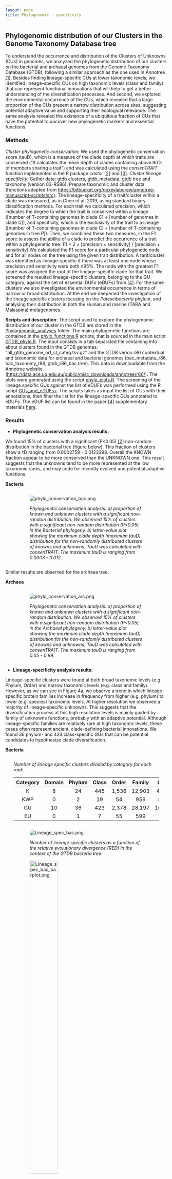 ```yaml
---
layout: page
title: Phylogenomic - specificity
---
```


<h2 class="section-heading  text-primary">Phylogenomic distribution of our Clusters in the Genome Taxonomy Database tree</h2>

To understand the occurrence and distribution of the Clusters of Unknowns (CUs) in genomes, we analyzed the phylogenetic distribution of our clusters on the bacterial and archaeal genomes from the Genome Taxonomy Database (GTDB), following a similar approach as the one used in Annotree [[1]](#1). Besides finding lineage-specific CUs at lower taxonomic levels, we identified lineage-specific CUs on high taxonomic levels (class and family) that can represent functional innovations that will help to get a better understanding of the diversification processes. And second, we explored the environmental occurrence of the CUs, which revealed that a large proportion of the CUs present a narrow distribution across sites, suggesting potential adaptive value and supporting their ecological relevance. The same analysis revealed the existence of a ubiquitous fraction of CUs that have the potential to uncover new phylogenetic markers and essential functions.

<h3 class="section-heading  text-primary">Methods</h3>

*Cluster phylogenetic conservation:*
We used the phylogenetic conservation score (tauD), which is a measure of the clade depth at which traits are conserved (“It calculates the mean depth of clades containing above 90% of members sharing a trait”) and was calculated using the *consenTRAIT* function implemented in the R package *castor* [[2]](#2) and [[3]](#3).
*Cluster lineage specificity:*
Gather data: gtdb clusters, gtdb_metadata, gtdb tree and taxonomy (version 03-RS86). Prepare taxonomic and cluster data (functions adapted from https://bitbucket.org/doxeylabcrew/annotree-manuscript-scripts/src).
The lineage-specificity of a trait/cluster within a clade was measured, as in Chen et al. 2019, using standard binary classification methods. For each trait we calculated precision, which indicates the degree to which the trait is conserved within a lineage ([number of T-containing genomes in clade C] ÷ [number of genomes in clade C]), and specificity, which is the exclusivity of the trait to a lineage ([number of T-containing genomes in clade C] ÷ [number of T-containing genomes in tree P]). Then, we combined these two measures, in the F1 score to assess the ability of a clade to predict the occurrence of a trait within a phylogenetic tree:
F1 = 2 × [precision × sensitivity] / [precision + sensitivity]
We calculated the F1 score for a particular phylogenetic node and for all nodes on the tree using the given trait distribution.
A tarit/cluster was identified as lineage-specific if there was at least one node whose precision and sensitivity were both ≥95%. The node with the greatest F1 score was assigned the root of the lineage-specific clade for that trait.
We screened the resulted lineage-specific clusters, belonging to the GU category, against the set of essential DUFs (eDUFs) from [[4]](#4). For the same clusters we also investigated the environmental occurrence in terms of narrow or broad distribution. At the end we deepened the investigation of the lineage specific clusters focusing on the *Patescibacteria* phylum, and analysing their distribution in both the Human and marine (TARA and Malaspina) metagenomes.

**Scripts and description**: The script used to explore the phylogenomic distribution of our cluster in the GTDB are stored in the [Phylogenomic_analyses](scripts/Phylogenomic_analyses) folder. The main phylogenetic functions are contained in the [phylo_functions.R](scripts/Phylogenomic_analyses/phylo_functions.R) scripts, that is sourced in the main script [GTDB_phylo.R](scripts/Phylogenomic_analyses/GTDB_phylo.R). The input consists in a tab separated file containing info about clusters found in the GTDB genomes: "all_gtdb_genome_orf_cl_categ.tsv.gz" and the GTDB verion r86 contextual and taxonomic data for archaeal and bacterial genomes (bac_metadata_r86, bac_taxonomy_r86, gtdb_r86_bac.tree). This data is downloadable from the Annotree website (https://data.ace.uq.edu.au/public/misc_downloads/annotree/r86/). The plots were generated using the script [phylo_plots.R](scripts/Phylogenomic_analyses/phylo_plots.R).
The screening of the lineage specific GUs against the list of eDUFs was performed using the R script [GUs_and_eDUFs.r](scripts/Phylogenomic_analyses/GUs_and_eDUFs.r). The scripts takes as input the list of GUs with their annotations, then filter the list for the lineage-specific GUs annotated to eDUFs.
The eDUF list can be found in the paper [[4]](#4) supplementary materials [here](https://mbio.asm.org/highwire/filestream/23865/field_highwire_adjunct_files/5/mbo006131694st1.xls).

<h3 class="section-heading  text-primary">Results</h3>

-   **Phylogenetic conservation analysis results:**

We found 15% of clusters with a significant (P<0.05) [[2]](#2) non-random distribution in the bacterial tree (figure below). This fraction of clusters show a τD ranging from 0.0002759 - 0.0123298. Overall the KNOWN fraction appear to be more conserved than the UNKNOWN one. This result suggests that the unknowns tend to be more represented at the low taxonomic ranks, and may code for recently evolved and potential adaptive functions.

**Bacteria**

<div class="img_container" style="width:70%; margin:2em auto;">

<img alt="phylo_conservation_bac.png" src="/img/phylo_conservation_bac.png" width="" height="" >

*Phylogenetic conservation analysis. a) proportion of known and unknown clusters with a significant non-random distribution. We observed 15% of clusters with a significant non-random distribution (P<0.05) in the Bacterial phylogeny. b) letter-value plot showing the maximum clade depth (maximum tauD) distribution for the non-randomly distributed clusters of knowns and unknowns. TauD was calculated with consenTRAIT. The maximum tauD is ranging from 0.0003 - 0.012.*

</div>

Similar results are observed for the archaea tree.

**Archaea**

<div class="img_container" style="width:70%; margin:2em auto;">

<img alt="phylo_conservation_arc.png" src="/img/phylo_conservation_arc.png" width="" height="" >

*Phylogenetic conservation analysis. a) proportion of known and unknown clusters with a significant non-random distribution. We observed 15% of clusters with a significant non-random distribution (P<0.05) in the Archaeal phylogeny. b) letter-value plot showing the maximum clade depth (maximum tauD) distribution for the non-randomly distributed clusters of knowns and unknowns. TauD was calculated with consenTRAIT. The maximum tauD is ranging from 0.05 - 0.99.*

</div>

-   **Lineage-specificity analysis results:**

Lineage-specific clusters were found at both broad taxonomic levels (e.g. Phylum, Order) and narrow taxonomic levels (e.g. class and family). However, as we can see in Figure 4a, we observe a trend in which lineage-specific protein families increase in frequency from higher (e.g. phylum) to lower (e.g. species) taxonomic levels. At higher resolution we observed a majority of lineage-specific unknowns. This suggests that the diversification process at this high resolution levels is mainly guided by family of unknowns functions, probably with an adaptive potential. Although lineage-specific families are relatively rare at high taxonomic levels, these cases often represent ancient, clade-defining bacterial innovations. We found 36 phylum- and 423 class-specific GUs that can be potential candidates to hypothesize clade diversification.

**Bacteria**

<div class="img_container" style="width:90%; margin:2em auto;">

*Number of lineage specific clusters divided by category for each rank*

| Category | Domain | Phylum | Class | Order | Family |  Genus  | Species |
|:--------:|:------:|:------:|:-----:|:-----:|:------:|:-------:|:-------:|
|    K     |   8    |   24   |  445  | 1,536 | 12,903 | 40,959  | 66,377  |
|   KWP    |   0    |   2    |  19   |  54   |  959   |  8,712  | 33,225  |
|    GU    |   10   |   36   |  423  | 2,378 | 28,197 | 169,885 | 377,760 |
|    EU    |   0    |   1    |   7   |  55   |  599   |  7,080  | 30,488  |

</div>

<div class="img_container" style="width:70%; margin:2em auto;">

<img alt="Lineage_spec_bac.png" src="/img/Lineage_spec_bac.png" width="" height="" >

*Number of lineage specific clusters as a function of the relative evolutionary divergence (RED) in the context of the GTDB bacteria tree.*

<img alt="Lineage_spec_bac_barplot.png" src="/img/Lineage_spec_bac_barplot.png" width="50%" height="" >

*Number of lineage specific clusters at each taxonomic level, divided by cluster categories.*

</div>

**Archaea**

*Number of lineage specific clusters divided by category for each rank*

| Category | Domain | Phylum | Class | Order | Family | Genus  | Species |
|:--------:|:------:|:------:|:-----:|:-----:|:------:|:------:|:-------:|
|    K     |   0    |   4    |  16   |  210  | 1,233  | 3,032  |  4,485  |
|   KWP    |   0    |   0    |   0   |   8   |   82   |  413   |  1,753  |
|    GU    |   0    |   1    |  25   |  377  | 2,915  | 12,482 | 18,697  |
|    EU    |   0    |   0    |   0   |   2   |   42   |  494   |  2,305  |


<div class="img_container" style="width:70%; margin:2em auto;">

<img alt="Lineage_spec_arc.png" src="/img/Lineage_spec_arc.png" width="" height="" >

*Number of lineage specific clusters as a function of the relative evolutionary divergence (RED) in the context of the GTDB archaea tree.*
<br>
<img alt="Lineage_spec_arc_barplot.png" src="/img/Lineage_spec_arc_barplot.png" width="50%" height="" >

*Number of lineage specific clusters at each taxonomic level, divided by cluster categories.*
<br>

</div>

**General analysis panel (Bacteria)**

<div class="img_container" style="width:90%; margin:2em auto;">

<img alt="Phylo_analysis_bac.png" src="/img/Phylo_analysis_bac.png" width="" height="" >

*a) Number of lineage specific clusters as a function of the relative evolutionary divergence (RED) in the context of the GTDB bacteria tree. b) GTDB bacterial phyla ordered based on the number of clusters of unknowns and clusters of knowns/ratio of CUs and CKs (calculated for each phylum as the sum(total unknown/known ORFs)/sum(all genome-ORFs). The size shows the number of genomes per phyla. The gradient indicates the proportion of MAGs per phylum. (Nuber of MAGs/total number of genomes) c) Phylogenetic tree of GTDB bacterial phyla. We colored in green the phyla enriched in non-classified clusters, and in pink the phyla with a high percentage of MAGs and unknowns. The grey dots represent the number of phylum-specific clusters of unknowns. The branches are colored by the percentage of MAGs per phylum. Around the tree we drew a heatmap showing the proportion of unknowns per phylum.*

</div>

We focused on these higher ranks and we investigated the bacterial phyla distribution in the KNOWN and UNKNOWN space. In the above figure, panel b), we observe the GTDB bacterial phyla ordered based on the proportion of clusters of unknowns and clusters of knowns. The size shows the number of genomes per phyla and the gradient indicates the proportion of MAGs per phylum (number of MAGs over the total number of genomes). We observed a positive correlation between the proportion of MAGs and the proportion of unknowns and this again suggests a more environmentally related role for the UNKNOWN fraction. We also observe a group of phyla enriched in “non-classified” data (NC), i.e. singletons of cluster discarded during the validation process, and represented by only one or two MAGs. To gain a more detailed view on these phyla we combined the results from this analysis with the phylum-specific GU clusters on the bacterial phyla tree (in the above figure, panel c)). We found that these phyla enriched in NC are recently discovered/newly proposed phyla derived from metagenomes. Among them we have *Candidatus Coatesbacteria bacterium RBG_13_66_14*, from a sediment metagenome [[5]](#5), *BRC1*, from a deep subsurface aquifer metagenome [[5]](#5)[[6]](#6), and members of the candidate phyla consisting only of UBA genomes are shown in red and have been named *Uncultured Bacterial Phylum 1 to 17* (*UBP1–UBP17*) [[7]](#7). The group of phyla highly enriched in unknowns and represented mainly by MAGs includes yet-uncultured microorganism phyla already seen in different environments, like *Desantibacteria* [[8]](#8), *Eremiobacterota* [[9]](#9), *Margulisbacteria* [[5]](#5) and the superphylum of *Patescibacteria* [[10]](#10). The latter is particularly interesting, since is the newly proposed superphylum encompassing the candidate phyla within the previously called Candidate Phyla Radiation (CPR). *Patescibacteria* is the GTDB phylum most enriched in unknowns, and contains two phylum-specific GUs. We decided to focus on this phylum and to use it to prove how we can now from a genomic context go back to the metagenomes and hence the environment.

**_Patescibacteria_ example**

We investigated the distribution in the human and marine (TARA and Malaspina) metagenomes of all the clusters lineage specific inside the *Patescibacteria* phylum (Figure below). We then chose to have a closer look at the class of *Gracilibacteria*, which shows to be present in both human and marine environment.
*Gracilibacteria* are particularly poorly understood microorganisms, due mostly to undersampling and the incompleteness of the available genomes. The first genome was retrieved in a hydrothermal vent environment in the deep sea ([[10]](#10). Was then also identified in an oil degrading community [[10]](#10)[[11]](#11) and as a part of the oral microbiome [[12]](#12). As shown in the figure below, panel b), we found both known and unknown lineage-specific clusters in this class, distributed in both human and marine metagenomes. We observe 3 clusters of unknowns only seen in the HMP, they could represent a nice target for human-health study, since *Gracilibacteria* was found enriched in healthy individuals. There are then lineage-specific clusters of knowns and unknowns only specific to the marine environment. In general these data can now lead to the generation of hypotheses and open the way for further/new investigations.
In the context of this paper we want to use the example of *Gracilibacteria* to show the potential of our approach, which brings/leads to a unification of the KNOWN and UNKNOWN functional space and it can be used indifferently to explore both metagenomic and genomic data.

<div class="img_container" style="width:90%; margin:2em auto;">

<img alt="Phylo_analysis_bac_patesci.png" src="/img/Phylo_analysis_bac_patesci.png" width="80%" height="" >

*Patescibacteria metagenomic lineage specific clusters. a) Phylogenetic tree of Patescibacteria genera, grouped/colored by classes. The heatmaps around the tree show the proportion of lineage specific cluster of knowns and unknowns in the metagenomes from TARA, Malaspina and the HMP. b) Metagenomic lineage specific clusters in the class of Gracilibacteria.*

</div>

<br>

**General analysis panel (Archaea)**

<div class="img_container" style="width:90%; margin:2em auto;">

<img alt="Phylo_analysis_arc.png" src="/img/Phylo_analysis_arc.png" width="" height="" >

*a) Number of lineage specific clusters as a function of the relative evolutionary divergence (RED) in the context of the GTDB archaea tree. b) GTDB archaeal phyla ordered based on the number of clusters of unknowns and clusters of knowns/ratio of CUs and CKs (calculated for each phylum as the sum(total unknown/known ORFs)/sum(all genome-ORFs). The size shows the number of genomes per phyla. The gradient indicates the proportion of MAGs per phylum. (Nuber of MAGs/total number of genomes) c) Phylogenetic tree of GTDB archaea phyla. We colored in green the phyla enriched in non-classified clusters, and in pink the phyla with a high percentage of MAGs and unknowns. The grey dots represent the number of phylum-specific clusters of unknowns. The branches are colored by the percentage of MAGs per phylum. Around the tree we drew a heatmap showing the proportion of unknowns per phylum.*

</div>

<br>

* * *

<h4 class="section-heading  text-primary">References</h4>

<a name="1"></a>[1] Chen, Han; Parks, Donovan H; Hug, Laura A; Doxey, Andrew C, "AnnoTree: visualization and exploration of a functionally annotated microbial tree of life". Nucleic Acids Research, 2019.
<a name="2"></a>[2] Martiny, Adam C., Kathleen Treseder, and Gordon Pusch. 2013. “Phylogenetic Conservatism of Functional Traits in Microorganisms.” The ISME Journal 7 (4): 830–38.
<a name="3"></a>[3] Louca, Stilianos, and Michael Doebeli. 2018. “Efficient Comparative Phylogenetics on Large Trees.” Bioinformatics  34 (6): 1053–55.
<a name="4"></a>[4] Goodacre, Norman F., Dietlind L. Gerloff, and Peter Uetz. 2013. “Protein Domains of Unknown Function Are Essential in Bacteria.” mBio 5 (1): e00744–13.
<a name="5"></a>[5] Anantharaman, Karthik, Christopher T. Brown, Laura A. Hug, Itai Sharon, Cindy J. Castelle, Alexander J. Probst, Brian C. Thomas, et al. 2016. “Thousands of Microbial Genomes Shed Light on Interconnected Biogeochemical Processes in an Aquifer System.” Nature Communications 7 (October): 13219.
<a name="6"></a>[6] Kadnikov, Vitaly V., Andrey V. Mardanov, Alexey V. Beletsky, Andrey L. Rakitin, Yulia A. Frank, Olga V. Karnachuk, and Nikolai V. Ravin. 2019. “Phylogeny and Physiology of Candidate Phylum BRC1 Inferred from the First Complete Metagenome-Assembled Genome Obtained from Deep Subsurface Aquifer.” Systematic and Applied Microbiology 42 (1): 67–76.
<a name="7"></a>[7] Parks, Donovan H., Christian Rinke, Maria Chuvochina, Pierre-Alain Chaumeil, Ben J. Woodcroft, Paul N. Evans, Philip Hugenholtz, and Gene W. Tyson. 2017. “Recovery of Nearly 8,000 Metagenome-Assembled Genomes Substantially Expands the Tree of Life.” Nature Microbiology 2 (11): 1533–42.
<a name="8"></a>[8] Probst, Alexander J., Cindy J. Castelle, Andrea Singh, Christopher T. Brown, Karthik Anantharaman, Itai Sharon, Laura A. Hug, et al. 2017. “Genomic Resolution of a Cold Subsurface Aquifer Community Provides Metabolic Insights for Novel Microbes Adapted to High CO2 Concentrations.” Environmental Microbiology 19 (2): 459–74.
<a name="9"></a>[9] Ji, Mukan, Chris Greening, Inka Vanwonterghem, Carlo R. Carere, Sean K. Bay, Jason A. Steen, Kate Montgomery, et al. 2017. “Atmospheric Trace Gases Support Primary Production in Antarctic Desert Surface Soil.” Nature 552 (7685): 400–403.
<a name="10"></a>[10] Rinke, Christian, Patrick Schwientek, Alexander Sczyrba, Natalia N. Ivanova, Iain J. Anderson, Jan-Fang Cheng, Aaron Darling, et al. 2013. “Insights into the Phylogeny and Coding Potential of Microbial Dark Matter.” Nature 499 (7459): 431–37.
<a name="11"></a>[11] Sieber, Christian M. K., Blair G. Paul, Cindy J. Castelle, Ping Hu, Susannah G. Tringe, David L. Valentine, Gary L. Andersen, and Jillian F. Banfield. 2019. “Unusual Metabolism and Hypervariation in the Genome of a Gracilibacteria (BD1-5) from an Oil Degrading Community.” bioRxiv. https://doi.org/10.1101/595074.
<a name="12"></a>[12] Espinoza, Josh L., Derek M. Harkins, Manolito Torralba, Andres Gomez, Sarah K. Highlander, Marcus B. Jones, Pamela Leong, et al. 2018. “Supragingival Plaque Microbiome Ecology and Functional Potential in the Context of Health and Disease.” mBio 9 (6).
